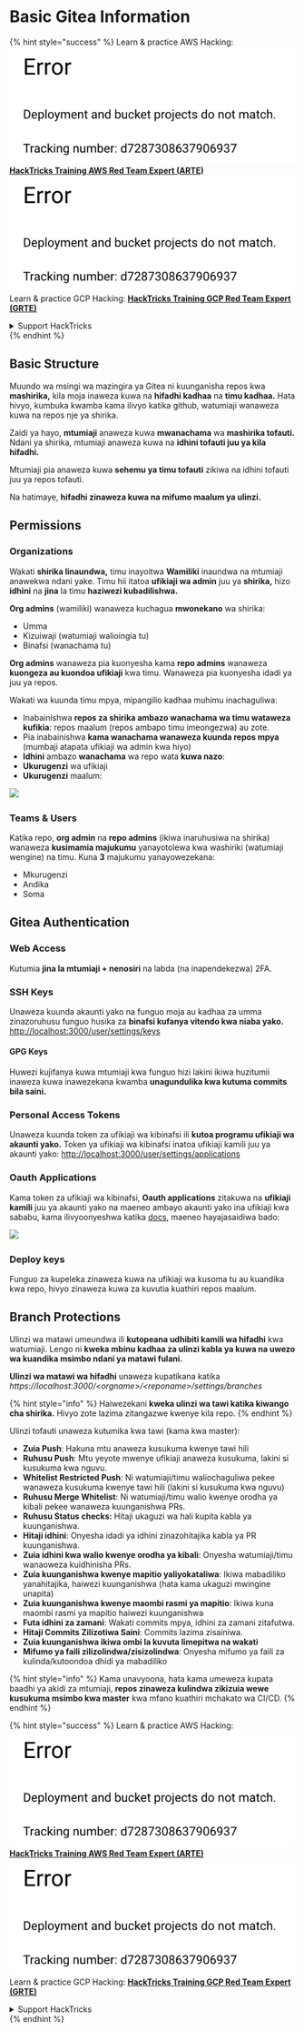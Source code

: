 # Basic Gitea Information

{% hint style="success" %}
Learn & practice AWS Hacking:<img src="../../.gitbook/assets/image (1) (1).png" alt="" data-size="line">[**HackTricks Training AWS Red Team Expert (ARTE)**](https://training.hacktricks.xyz/courses/arte)<img src="../../.gitbook/assets/image (1) (1).png" alt="" data-size="line">\
Learn & practice GCP Hacking: <img src="../../.gitbook/assets/image (2).png" alt="" data-size="line">[**HackTricks Training GCP Red Team Expert (GRTE)**<img src="../../.gitbook/assets/image (2).png" alt="" data-size="line">](https://training.hacktricks.xyz/courses/grte)

<details>

<summary>Support HackTricks</summary>

* Check the [**subscription plans**](https://github.com/sponsors/carlospolop)!
* **Join the** 💬 [**Discord group**](https://discord.gg/hRep4RUj7f) or the [**telegram group**](https://t.me/peass) or **follow** us on **Twitter** 🐦 [**@hacktricks\_live**](https://twitter.com/hacktricks\_live)**.**
* **Share hacking tricks by submitting PRs to the** [**HackTricks**](https://github.com/carlospolop/hacktricks) and [**HackTricks Cloud**](https://github.com/carlospolop/hacktricks-cloud) github repos.

</details>
{% endhint %}

## Basic Structure

Muundo wa msingi wa mazingira ya Gitea ni kuunganisha repos kwa **mashirika,** kila moja inaweza kuwa na **hifadhi kadhaa** na **timu kadhaa.** Hata hivyo, kumbuka kwamba kama ilivyo katika github, watumiaji wanaweza kuwa na repos nje ya shirika.

Zaidi ya hayo, **mtumiaji** anaweza kuwa **mwanachama** wa **mashirika tofauti.** Ndani ya shirika, mtumiaji anaweza kuwa na **idhini tofauti juu ya kila hifadhi.**

Mtumiaji pia anaweza kuwa **sehemu ya timu tofauti** zikiwa na idhini tofauti juu ya repos tofauti.

Na hatimaye, **hifadhi zinaweza kuwa na mifumo maalum ya ulinzi.**

## Permissions

### Organizations

Wakati **shirika linaundwa,** timu inayoitwa **Wamiliki** inaundwa na mtumiaji anawekwa ndani yake. Timu hii itatoa **ufikiaji wa admin** juu ya **shirika,** hizo **idhini** na **jina** la timu **haziwezi kubadilishwa.**

**Org admins** (wamiliki) wanaweza kuchagua **mwonekano** wa shirika:

* Umma
* Kizuiwaji (watumiaji walioingia tu)
* Binafsi (wanachama tu)

**Org admins** wanaweza pia kuonyesha kama **repo admins** wanaweza **kuongeza au kuondoa ufikiaji** kwa timu. Wanaweza pia kuonyesha idadi ya juu ya repos.

Wakati wa kuunda timu mpya, mipangilio kadhaa muhimu inachaguliwa:

* Inabainishwa **repos za shirika ambazo wanachama wa timu wataweza kufikia**: repos maalum (repos ambapo timu imeongezwa) au zote.
* Pia inabainishwa **kama wanachama wanaweza kuunda repos mpya** (mumbaji atapata ufikiaji wa admin kwa hiyo)
* **Idhini** ambazo **wanachama** wa repo wata **kuwa nazo**:
* **Ukurugenzi** wa ufikiaji
* **Ukurugenzi** maalum:

![](<../../.gitbook/assets/image (118).png>)

### Teams & Users

Katika repo, **org admin** na **repo admins** (ikiwa inaruhusiwa na shirika) wanaweza **kusimamia majukumu** yanayotolewa kwa washiriki (watumiaji wengine) na timu. Kuna **3** majukumu yanayowezekana:

* Mkurugenzi
* Andika
* Soma

## Gitea Authentication

### Web Access

Kutumia **jina la mtumiaji + nenosiri** na labda (na inapendekezwa) 2FA.

### **SSH Keys**

Unaweza kuunda akaunti yako na funguo moja au kadhaa za umma zinazoruhusu funguo husika za **binafsi kufanya vitendo kwa niaba yako.** [http://localhost:3000/user/settings/keys](http://localhost:3000/user/settings/keys)

#### **GPG Keys**

Huwezi kujifanya kuwa mtumiaji kwa funguo hizi lakini ikiwa huzitumii inaweza kuwa inawezekana kwamba **unagundulika kwa kutuma commits bila saini.**

### **Personal Access Tokens**

Unaweza kuunda token za ufikiaji wa kibinafsi ili **kutoa programu ufikiaji wa akaunti yako.** Token ya ufikiaji wa kibinafsi inatoa ufikiaji kamili juu ya akaunti yako: [http://localhost:3000/user/settings/applications](http://localhost:3000/user/settings/applications)

### Oauth Applications

Kama token za ufikiaji wa kibinafsi, **Oauth applications** zitakuwa na **ufikiaji kamili** juu ya akaunti yako na maeneo ambayo akaunti yako ina ufikiaji kwa sababu, kama ilivyoonyeshwa katika [docs](https://docs.gitea.io/en-us/oauth2-provider/#scopes), maeneo hayajasaidiwa bado:

![](<../../.gitbook/assets/image (194).png>)

### Deploy keys

Funguo za kupeleka zinaweza kuwa na ufikiaji wa kusoma tu au kuandika kwa repo, hivyo zinaweza kuwa za kuvutia kuathiri repos maalum.

## Branch Protections

Ulinzi wa matawi umeundwa ili **kutopeana udhibiti kamili wa hifadhi** kwa watumiaji. Lengo ni **kweka mbinu kadhaa za ulinzi kabla ya kuwa na uwezo wa kuandika msimbo ndani ya matawi fulani.**

**Ulinzi wa matawi wa hifadhi** unaweza kupatikana katika _https://localhost:3000/\<orgname>/\<reponame>/settings/branches_

{% hint style="info" %}
Haiwezekani **kweka ulinzi wa tawi katika kiwango cha shirika.** Hivyo zote lazima zitangazwe kwenye kila repo.
{% endhint %}

Ulinzi tofauti unaweza kutumika kwa tawi (kama kwa master):

* **Zuia Push**: Hakuna mtu anaweza kusukuma kwenye tawi hili
* **Ruhusu Push**: Mtu yeyote mwenye ufikiaji anaweza kusukuma, lakini si kusukuma kwa nguvu.
* **Whitelist Restricted Push**: Ni watumiaji/timu waliochaguliwa pekee wanaweza kusukuma kwenye tawi hili (lakini si kusukuma kwa nguvu)
* **Ruhusu Merge Whitelist**: Ni watumiaji/timu walio kwenye orodha ya kibali pekee wanaweza kuunganishwa PRs.
* **Ruhusu Status checks:** Hitaji ukaguzi wa hali kupita kabla ya kuunganishwa.
* **Hitaji idhini**: Onyesha idadi ya idhini zinazohitajika kabla ya PR kuunganishwa.
* **Zuia idhini kwa walio kwenye orodha ya kibali**: Onyesha watumiaji/timu wanaoweza kuidhinisha PRs.
* **Zuia kuunganishwa kwenye mapitio yaliyokataliwa**: Ikiwa mabadiliko yanahitajika, haiwezi kuunganishwa (hata kama ukaguzi mwingine unapita)
* **Zuia kuunganishwa kwenye maombi rasmi ya mapitio**: Ikiwa kuna maombi rasmi ya mapitio haiwezi kuunganishwa
* **Futa idhini za zamani**: Wakati commits mpya, idhini za zamani zitafutwa.
* **Hitaji Commits Zilizotiwa Saini**: Commits lazima zisainiwa.
* **Zuia kuunganishwa ikiwa ombi la kuvuta limepitwa na wakati**
* **Mifumo ya faili zilizolindwa/zisizolindwa**: Onyesha mifumo ya faili za kulinda/kutoondoa dhidi ya mabadiliko

{% hint style="info" %}
Kama unavyoona, hata kama umeweza kupata baadhi ya akidi za mtumiaji, **repos zinaweza kulindwa zikizuia wewe kusukuma msimbo kwa master** kwa mfano kuathiri mchakato wa CI/CD.
{% endhint %}

{% hint style="success" %}
Learn & practice AWS Hacking:<img src="../../.gitbook/assets/image (1) (1).png" alt="" data-size="line">[**HackTricks Training AWS Red Team Expert (ARTE)**](https://training.hacktricks.xyz/courses/arte)<img src="../../.gitbook/assets/image (1) (1).png" alt="" data-size="line">\
Learn & practice GCP Hacking: <img src="../../.gitbook/assets/image (2).png" alt="" data-size="line">[**HackTricks Training GCP Red Team Expert (GRTE)**<img src="../../.gitbook/assets/image (2).png" alt="" data-size="line">](https://training.hacktricks.xyz/courses/grte)

<details>

<summary>Support HackTricks</summary>

* Check the [**subscription plans**](https://github.com/sponsors/carlospolop)!
* **Join the** 💬 [**Discord group**](https://discord.gg/hRep4RUj7f) or the [**telegram group**](https://t.me/peass) or **follow** us on **Twitter** 🐦 [**@hacktricks\_live**](https://twitter.com/hacktricks\_live)**.**
* **Share hacking tricks by submitting PRs to the** [**HackTricks**](https://github.com/carlospolop/hacktricks) and [**HackTricks Cloud**](https://github.com/carlospolop/hacktricks-cloud) github repos.

</details>
{% endhint %}
